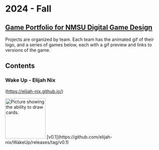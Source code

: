# 2024 - Fall

## [Game Portfolio for NMSU Digital Game Design](/../index.md)

Projects are organized by team. Each team has the animated gif of their logo, and a series of games below, each with a gif preview and links to versions of the game.

## Contents

### Wake Up - Elijah Nix

(https://elijah-nix.github.io/) 

<img src="./WakeUp/Releases/tag/v0.1/Screenshot.2024-10-19.181521.png" alt="Picture showing the ability to draw cards." width="128"/>
[v0.1](https://github.com/elijah-nix/WakeUp/releases/tag/v0.1)